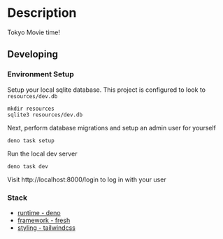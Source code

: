 # Description

Tokyo Movie time!

## Developing

### Environment Setup

Setup your local sqlite database. This project is configured to look to
`resources/dev.db`

```
mkdir resources
sqlite3 resources/dev.db
```

Next, perform database migrations and setup an admin user for yourself

```
deno task setup
```

Run the local dev server

```
deno task dev
```

Visit http://localhost:8000/login to log in with your user

### Stack

- [runtime - deno](https://deno.land/)
- [framework - fresh](https://fresh.deno.dev)
- [styling - tailwindcss](https://tailwindcss.com)
